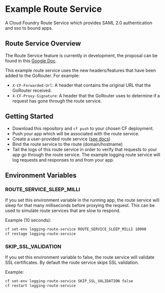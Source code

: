 # Example Route Service

A Cloud Foundry Route Service which provides SAML 2.0 authentication and sso to bound apps.

## Route Service Overview

The Route Service feature is currently in development, the proposal can be found in this [Google Doc](https://docs.google.com/document/d/1bGOQxiKkmaw6uaRWGd-sXpxL0Y28d3QihcluI15FiIA/edit#heading=h.8djffzes9pnb).

This example route service uses the new headers/features that have been added to the GoRouter. For example:

- `X-CF-Forwarded-Url`: A header that contains the original URL that the GoRouter received.
- `X-CF-Proxy-Signature`: A header that the GoRouter uses to determine if a request has gone through the route service.

## Getting Started

- Download this repository and `cf push` to your chosen CF deployment.
- Push your app which will be associated with the route service.
- Create a user-provided route service ([see docs](http://docs.cloudfoundry.org/services/route-services.html#user-provided))
- Bind the route service to the route (domain/hostname)
- Tail the logs of this route service in order to verify that requests to your app go through the route service. The example logging route service will log requests and responses to and from your app.

## Environment Variables

### ROUTE_SERVICE_SLEEP_MILLI

If you set this environment variable in the running app, the route service
will sleep for that many milliseconds before proxying the request. This can
be used to simulate route services that are slow to respond.

Example (10 seconds):

```sh
cf set-env logging-route-service ROUTE_SERVICE_SLEEP_MILLI 10000
cf restage logging-route-service
```

### SKIP_SSL_VALIDATION

If you set this environment variable to false, the route service
will validate SSL certificates. By default the route service skips SSL validation.

Example:

```sh
cf set-env logging-route-service SKIP_SSL_VALIDATION false
cf restart logging-route-service
```
